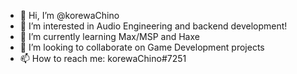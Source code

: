 - 👋 Hi, I’m @korewaChino
- 👀 I’m interested in Audio Engineering and backend development!
- 🌱 I’m currently learning Max/MSP and Haxe
- 💞️ I’m looking to collaborate on Game Development projects
- 📫 How to reach me: korewaChino#7251

<!---
korewaChino/korewaChino is a ✨ special ✨ repository because its `README.md` (this file) appears on your GitHub profile.
You can click the Preview link to take a look at your changes.
--->
